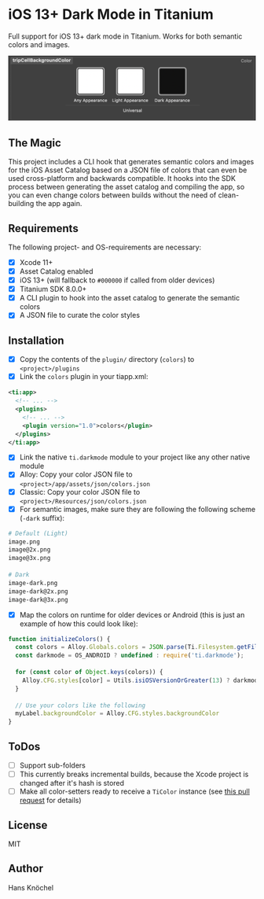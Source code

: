 # iOS 13+ Dark Mode in Titanium

Full support for iOS 13+ dark mode in Titanium. Works for both semantic colors and images.

<img src="./example.png" alt="Example" />

## The Magic

This project includes a CLI hook that generates semantic colors and images for the iOS Asset Catalog based on a JSON
file of colors that can even be used cross-platform and backwards compatible. It hooks into the SDK process
between generating the asset catalog and compiling the app, so you can even change colors between builds
without the need of clean-building the app again.

## Requirements

The following project- and OS-requirements are necessary:

- [x] Xcode 11+
- [x] Asset Catalog enabled
- [x] iOS 13+ (will fallback to `#000000` if called from older devices)
- [x] Titanium SDK 8.0.0+
- [x] A CLI plugin to hook into the asset catalog to generate the semantic colors
- [x] A JSON file to curate the color styles

## Installation

- [x] Copy the contents of the `plugin/` directory (`colors`) to `<project>/plugins`
- [x] Link the `colors` plugin in your tiapp.xml:
```xml
<ti:app>
  <!-- ... -->
  <plugins>
    <!-- ... -->
    <plugin version="1.0">colors</plugin>
  </plugins>
</ti:app>
```
- [x] Link the native `ti.darkmode` module to your project like any other native module
- [x] Alloy: Copy your color JSON file to `<project>/app/assets/json/colors.json`
- [x] Classic: Copy your color JSON file to `<project>/Resources/json/colors.json`
- [x] For semantic images, make sure they are following the following scheme (`-dark` suffix):
```sh
# Default (Light)
image.png
image@2x.png
image@3x.png

# Dark
image-dark.png
image-dark@2x.png
image-dark@3x.png
```
- [x] Map the colors on runtime for older devices or Android (this is just an example of how this could look like):
```js
function initializeColors() {
  const colors = Alloy.Globals.colors = JSON.parse(Ti.Filesystem.getFile('json/colors.json').read());
  const darkmode = OS_ANDROID ? undefined : require('ti.darkmode');

  for (const color of Object.keys(colors)) {
    Alloy.CFG.styles[color] = Utils.isiOSVersionOrGreater(13) ? darkmode.fetch(color) : colors[color].light;
  }

  // Use your colors like the following
  myLabel.backgroundColor = Alloy.CFG.styles.backgroundColor
}
```

## ToDos

- [ ] Support sub-folders
- [ ] This currently breaks incremental builds, because the Xcode project is changed after it's hash is stored
- [ ] Make all color-setters ready to receive a `TiColor` instance (see [this pull request](https://github.com/appcelerator/titanium_mobile/pull/10937) for details)

## License

MIT

## Author

Hans Knöchel
